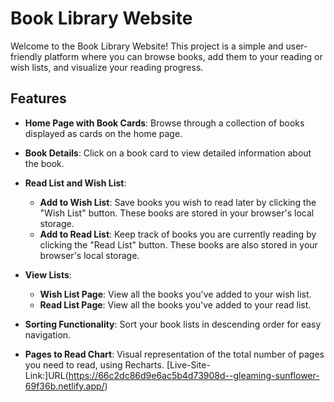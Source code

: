 # Book Library Website

Welcome to the Book Library Website! This project is a simple and user-friendly platform where you can browse books, add them to your reading or wish lists, and visualize your reading progress.

## Features

- **Home Page with Book Cards**: Browse through a collection of books displayed as cards on the home page.

- **Book Details**: Click on a book card to view detailed information about the book.

- **Read List and Wish List**:
  - **Add to Wish List**: Save books you wish to read later by clicking the "Wish List" button. These books are stored in your browser's local storage.
  - **Add to Read List**: Keep track of books you are currently reading by clicking the "Read List" button. These books are also stored in your browser's local storage.

- **View Lists**:
  - **Wish List Page**: View all the books you've added to your wish list.
  - **Read List Page**: View all the books you've added to your read list.

- **Sorting Functionality**: Sort your book lists in descending order for easy navigation.

- **Pages to Read Chart**: Visual representation of the total number of pages you need to read, using Recharts.
  [Live-Site-Link:]URL(https://66c2dc86d9e6ac5b4d73908d--gleaming-sunflower-69f36b.netlify.app/)

